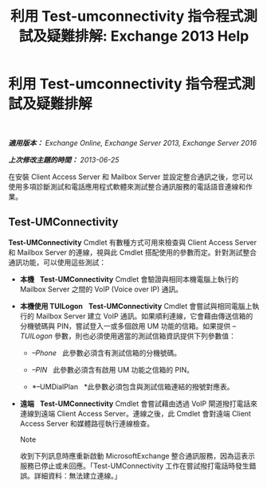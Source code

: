 ﻿---
title: '利用 Test-umconnectivity 指令程式測試及疑難排解: Exchange 2013 Help'
TOCTitle: 利用 Test-umconnectivity 指令程式測試及疑難排解
ms:assetid: 08e67a99-e37f-4afd-bd58-455b62580af7
ms:mtpsurl: https://technet.microsoft.com/zh-tw/library/Aa995978(v=EXCHG.150)
ms:contentKeyID: 56271543
ms.date: 05/21/2018
mtps_version: v=EXCHG.150
ms.translationtype: MT
---

# 利用 Test-umconnectivity 指令程式測試及疑難排解

 

_**適用版本：** Exchange Online, Exchange Server 2013, Exchange Server 2016_

_**上次修改主題的時間：** 2013-06-25_

在安裝 Client Access Server 和 Mailbox Server 並設定整合通訊之後，您可以使用多項診斷測試和電話應用程式軟體來測試整合通訊服務的電話語音連線和作業。

## Test-UMConnectivity

**Test-UMConnectivity** Cmdlet 有數種方式可用來檢查與 Client Access Server 和 Mailbox Server 的連線，視與此 Cmdlet 搭配使用的參數而定。針對測試整合通訊功能，可以使用這些測試：

  - **本機**   **Test-UMConnectivity** Cmdlet 會驗證與相同本機電腦上執行的 Mailbox Server 之間的 VoIP (Voice over IP) 通訊。

  - **本機使用 TUILogon**   **Test-UMConnectivity** Cmdlet 會嘗試與相同電腦上執行的 Mailbox Server 建立 VoIP 通訊。如果順利連線，它會藉由傳送信箱的分機號碼與 PIN，嘗試登入一或多個啟用 UM 功能的信箱。如果提供 *–TUILogon* 參數，則也必須使用適當的測試信箱資訊提供下列參數值：
    
      - *–Phone*   此參數必須含有測試信箱的分機號碼。
    
      - *–PIN*   此參數必須含有啟用 UM 功能之信箱的 PIN。
    
      - *–UMDialPlan   *此參數必須包含與測試信箱連結的撥號對應表。

  - **遠端**   **Test-UMConnectivity** Cmdlet 會嘗試藉由透過 VoIP 閘道撥打電話來連線到遠端 Client Access Server。連線之後，此 Cmdlet 會對遠端 Client Access Server 和媒體路徑執行連線檢查。
    
    > [!NOTE]  
    > 收到下列訊息時應重新啟動 MicrosoftExchange 整合通訊服務，因為這表示服務已停止或未回應。「Test-UMConnectivity 工作在嘗試撥打電話時發生錯誤。詳細資料：無法建立連線。」


